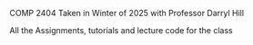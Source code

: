 COMP 2404 Taken in Winter of 2025 with Professor Darryl Hill

All the Assignments, tutorials and lecture code for the class
